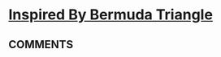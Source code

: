# [Inspired By Bermuda Triangle](https://toph.co/p/inspired-by-bermuda-triangle)

## __COMMENTS__

> 

